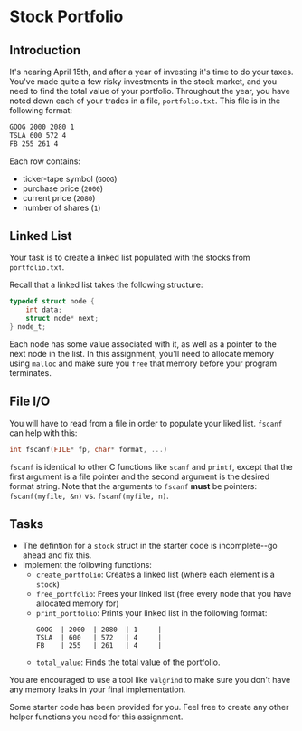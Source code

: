 # Stock Portfolio

## Introduction
It's nearing April 15th, and after a year of investing it's time to do your taxes. You've made quite a few risky investments in the stock market, and you need to find the total value of your portfolio. Throughout the year, you have noted down each of your trades in a file, `portfolio.txt`. This file is in the following format:

```txt
GOOG 2000 2080 1
TSLA 600 572 4
FB 255 261 4
```
Each row contains:
* ticker-tape symbol (`GOOG`)
* purchase price (`2000`) 
* current price (`2080`) 
* number of shares (`1`)

## Linked List
Your task is to create a linked list populated with the stocks from `portfolio.txt`. 

Recall that a linked list takes the following structure:

```c
typedef struct node {
    int data;
    struct node* next;
} node_t;
```
Each node has some value associated with it, as well as a pointer to the next node in the list. In this assignment, you'll need to allocate memory using `malloc` and make sure you `free` that memory before your program terminates.

## File I/O
You will have to read from a file in order to populate your liked list. `fscanf` can help with this:
```c
int fscanf(FILE* fp, char* format, ...)
```
`fscanf` is identical to other C functions like `scanf` and `printf`, except that the first argument is a file pointer and the second argument is the desired format string. Note that the arguments to `fscanf` **must** be pointers: `fscanf(myfile, &n)` vs. `fscanf(myfile, n)`.  

## Tasks
* The defintion for a `stock` struct in the starter code is incomplete--go ahead and fix this.
* Implement the following functions:
    * `create_portfolio`: Creates a linked list (where each element is a `stock`)
    * `free_portfolio`: Frees your linked list (free every node that you have allocated memory for)
    * `print_portfolio`: Prints your linked list in the following format:
        ```
        GOOG  | 2000  | 2080  | 1     |
        TSLA  | 600   | 572   | 4     |
        FB    | 255   | 261   | 4     |
        ```
    * `total_value`: Finds the total value of the portfolio.
        

You are encouraged to use a tool like `valgrind` to make sure you don't have any memory leaks in your final implementation.

Some starter code has been provided for you. Feel free to create any other helper functions you need for this assignment.
